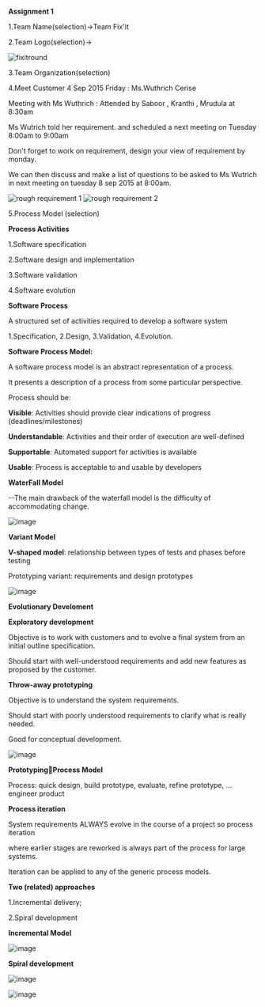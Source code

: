 **Assignment 1**

1.Team Name(selection)->Team Fix'it

2.Team Logo(selection)->

![fixitround](https://cloud.githubusercontent.com/assets/8570076/9674594/0f853854-5278-11e5-83b6-c5e87f668370.png)

3.Team Organization(selection)

4.Meet Customer 4 Sep 2015 Friday : Ms.Wuthrich Cerise

Meeting with Ms Wuthrich : Attended by Saboor , Kranthi , Mrudula at 8:30am

Ms Wutrich told her requirement. and scheduled a next meeting on Tuesday 8:00am to 9:00am

Don't forget to work on requirement, design your view of requirement by monday.

We can then discuss and make a list of questions to be asked to Ms Wutrich in next meeting on tuesday 8 sep 2015 at 8:00am.

![rough requirement 1](https://cloud.githubusercontent.com/assets/8570076/9686319/fec159d2-52e8-11e5-86cb-8b7144a3a619.jpg)
![rough requirement 2](https://cloud.githubusercontent.com/assets/8570076/9686370/514bcab6-52e9-11e5-9216-899200546eb9.jpg)


5.Process Model (selection)

__Process Activities__

1.Software specification

2.Software design and implementation

3.Software validation

4.Software evolution

__Software Process__

A structured set of activities required to develop a software system

1.Specification, 
2.Design,
3.Validation, 
4.Evolution.


**Software Process Model:**

A software process model is an abstract representation of a process.

It presents a description of a process from some particular perspective.

Process should be:

**Visible**: Activities should provide clear indications of progress (deadlines/milestones)

**Understandable**: Activities and their order of execution are well-defined

**Supportable**: Automated support for activities is available

**Usable**: Process is acceptable to and usable by developers

__WaterFall Model__

--The main drawback of the waterfall model is the difficulty of accommodating change.


![image](http://www.tutorialspoint.com/sdlc/images/sdlc_waterfall_model.jpg)

__Variant Model__

**V-shaped model**: relationship between types of tests and phases before testing

Prototyping variant: requirements and design prototypes

![image](https://melsatar.files.wordpress.com/2012/03/vmodel.jpg)

__Evolutionary Develoment__

**Exploratory development**

Objective is to work with customers and to evolve a final system from an initial outline specification. 

Should start with well-understood requirements and add new features as proposed by the customer.

__Throw-away prototyping__

Objective is to understand the system requirements. 

Should start with poorly understood requirements to clarify what is really needed.  

Good for conceptual development.

![image](http://image.slidesharecdn.com/chapter2softwaredevelopmentlifecyclemodels-131121071052-phpapp01/95/chapter-2-software-development-life-cycle-models-16-638.jpg?cb=1385018061)

__PrototypingProcess Model__

Process: quick design, build prototype, evaluate, refine prototype, … engineer product

__Process iteration__

System requirements ALWAYS evolve in the course of a project so process iteration 

where earlier stages are reworked is always part of the process for large systems.

Iteration can be applied to any of the generic process models.

__Two (related) approaches__

1.Incremental delivery;

2.Spiral development

__Incremental Model__

![image](http://1.bp.blogspot.com/__1WQBOnqoI8/S4S5Jn-kvzI/AAAAAAAAAgU/FyXUXFIMQh8/s400/incremental_model.jpg)

__Spiral development__

![image](https://upload.wikimedia.org/wikipedia/commons/thumb/e/ec/Spiral_model_(Boehm,_1988).svg/1000px-Spiral_model_(Boehm,_1988).svg.png)

![image](http://objectivesoftwaresolutions.com/images/SDLC/BoehmSpiralModel.jpg)


